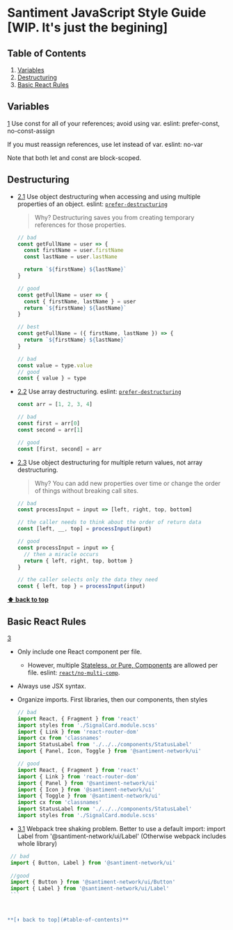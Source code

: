 # Santiment JavaScript Style Guide [WIP. It's just the begining]

## Table of Contents

  1. [Variables](#variables)
  2. [Destructuring](#destructuring)
  3. [Basic React Rules](#basic-react-rules)

## Variables

  <a name="variables"></a><a name="1"></a> [1](#variables)
  Use const for all of your references; avoid using var. eslint: prefer-const, no-const-assign

  If you must reassign references, use let instead of var. eslint: no-var

  Note that both let and const are block-scoped.

## Destructuring

  <a name="destructuring--object"></a><a name="2.1"></a>
  - [2.1](#destructuring--object) Use object destructuring when accessing and using multiple properties of an object. eslint: [`prefer-destructuring`](https://eslint.org/docs/rules/prefer-destructuring)

    > Why? Destructuring saves you from creating temporary references for those properties.

    ```javascript
    // bad
    const getFullName = user => {
      const firstName = user.firstName
      const lastName = user.lastName

      return `${firstName} ${lastName}`
    }

    // good
    const getFullName = user => {
      const { firstName, lastName } = user
      return `${firstName} ${lastName}`
    }

    // best
    const getFullName = ({ firstName, lastName }) => {
      return `${firstName} ${lastName}`
    }
    ```

    ```javascript
    // bad
    const value = type.value
    // good
    const { value } = type
    ```

<a name="destructuring--array"></a><a name="2.2"></a>
  - [2.2](#destructuring--array) Use array destructuring. eslint: [`prefer-destructuring`](https://eslint.org/docs/rules/prefer-destructuring)

    ```javascript
    const arr = [1, 2, 3, 4]

    // bad
    const first = arr[0]
    const second = arr[1]

    // good
    const [first, second] = arr
    ```

  <a name="destructuring--object-over-array"></a><a name="2.3"></a>
  - [2.3](#destructuring--object-over-array) Use object destructuring for multiple return values, not array destructuring.

    > Why? You can add new properties over time or change the order of things without breaking call sites.

    ```javascript
    // bad
    const processInput = input => [left, right, top, bottom]

    // the caller needs to think about the order of return data
    const [left, __, top] = processInput(input)

    // good
    const processInput = input => {
      // then a miracle occurs
      return { left, right, top, bottom }
    }

    // the caller selects only the data they need
    const { left, top } = processInput(input)
    ```

**[⬆ back to top](#table-of-contents)**

## Basic React Rules

  <a name="basic-react-rules"></a><a name="3"></a> [3](#variables)

  - Only include one React component per file.
    - However, multiple [Stateless, or Pure, Components](https://facebook.github.io/react/docs/reusable-components.html#stateless-functions) are allowed per file. eslint: [`react/no-multi-comp`](https://github.com/yannickcr/eslint-plugin-react/blob/master/docs/rules/no-multi-comp.md#ignorestateless).
  - Always use JSX syntax.
  - Organize imports. First libraries, then our components, then styles
       ```jsx
    // bad
    import React, { Fragment } from 'react'
    import styles from './SignalCard.module.scss'
    import { Link } from 'react-router-dom'
    import cx from 'classnames'
    import StatusLabel from './../../components/StatusLabel'
    import { Panel, Icon, Toggle } from '@santiment-network/ui'

    // good
    import React, { Fragment } from 'react'
    import { Link } from 'react-router-dom'
    import { Panel } from '@santiment-network/ui'
    import { Icon } from '@santiment-network/ui'
    import { Toggle } from '@santiment-network/ui'
    import cx from 'classnames'
    import StatusLabel from './../../components/StatusLabel'
    import styles from './SignalCard.module.scss'
    ```
    
       <a name="basic-react-rules"></a><a name="3.1"></a>
   - [3.1](#webpack-tree-shaking-problem) Webpack tree shaking problem.
    Better to use a default import: import Label from '@santiment-network/ui/Label' (Otherwise webpack includes whole library)
   
   ```javascript
    // bad
    import { Button, Label } from '@santiment-network/ui'
       
    //good
    import { Button } from '@santiment-network/ui/Button'
    import { Label } from '@santiment-network/ui/Label'
    ```



**[⬆ back to top](#table-of-contents)**
